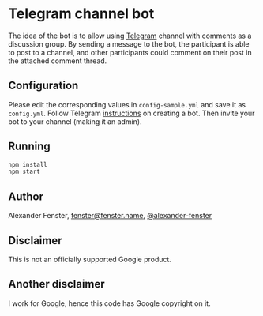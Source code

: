 # Telegram channel bot

The idea of the bot is to allow using [Telegram](https://telegram.org/)
channel with comments as a discussion group. By sending a message to the bot,
the participant is able to post to a channel, and other participants could
comment on their post in the attached comment thread.

## Configuration

Please edit the corresponding values in `config-sample.yml` and save it as `config.yml`.
Follow Telegram [instructions](https://core.telegram.org/bots) on creating a bot.
Then invite your bot to your channel (making it an admin).

## Running

```sh
npm install
npm start
```

## Author

Alexander Fenster, fenster@fenster.name,
[@alexander-fenster](https://github.com/alexander-fenster)

## Disclaimer

This is not an officially supported Google product.

## Another disclaimer

I work for Google, hence this code has Google copyright on it.
